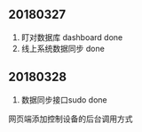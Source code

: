 ## 20180327

1. 盯对数据库 dashboard   done
2. 线上系统数据同步        done

## 20180328

1. 数据同步接口sudo  done

网页端添加控制设备的后台调用方式

